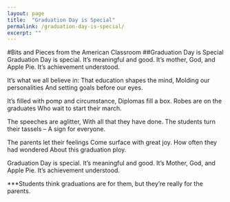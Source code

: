 ```yaml
---
layout: page
title:  "Graduation Day is Special"
permalink: /graduation-day-is-special/
excerpt: ""
---
```


#Bits and Pieces from the American Classroom
##Graduation Day is Special
Graduation Day is special.
It’s meaningful and good.
It’s mother, God, and Apple Pie.
It’s achievement understood.

It’s what we all believe in:
That education shapes the mind,
Molding our personalities
And setting goals before our eyes.

It’s filled with pomp and circumstance,
Diplomas fill a box.
Robes are on the graduates
Who wait to start their march.

The speeches are aglitter,
With all that they have done.
The students turn their tassels –
A sign for everyone.

The parents let their feelings
Come surface with great joy.
How often they had wondered
About this graduation ploy. 

Graduation Day is special.
It’s meaningful and good.
It’s Mother, God, and Apple Pie.
It’s achievement understood.

***Students think graduations are for them, but they’re really for the parents.
